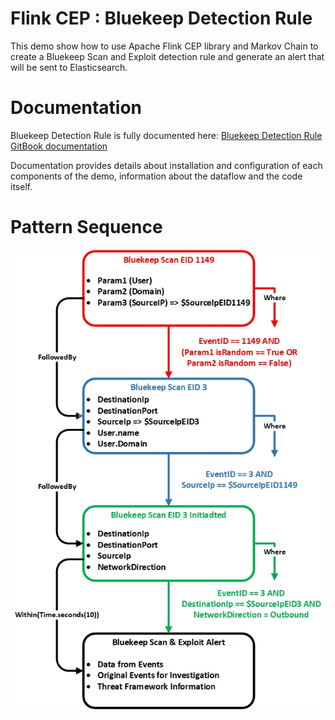 # Flink CEP : Bluekeep Detection Rule

This demo show how to use Apache Flink CEP library and Markov Chain to create a Bluekeep Scan and Exploit detection rule and generate an alert that will be sent to Elasticsearch.

# Documentation

Bluekeep Detection Rule is fully documented here: [Bluekeep Detection Rule GitBook documentation](https://botes.gitbook.io/botes-dataset/complex-event-processing-siem-detection-rules/cve-2019-0708-bluekeep)

Documentation provides details about installation and configuration of each components of the demo, information about the dataflow and the code itself.

# Pattern Sequence

![Bluekeep rule Apache Flink CEP Pattern Sequence](FlinkCEP-Bluekeep-NFA-Schema.jpg)
